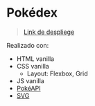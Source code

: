 # Pokédex

> [Link de despliege](https://hdz-angel-gran.w3spaces.com/Practica3/pokedex.html)

Realizado con:

- HTML vanilla
- CSS vanilla
  - Layout: Flexbox, Grid
- JS vanilla
- [PokéAPI](https://pokeapi.co/)
- [SVG](./img/pokedex.svg)
